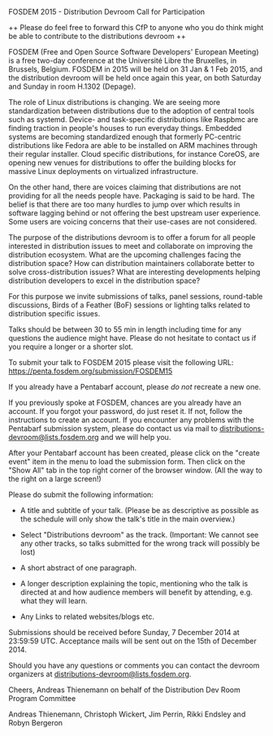 FOSDEM 2015 - Distribution Devroom Call for Participation

++ Please do feel free to forward this CfP to anyone who you do think
might be able to contribute to the distributions devroom ++

FOSDEM (Free and Open Source Software Developers' European Meeting) is
a free two-day conference at the Université Libre the Bruxelles, in
Brussels, Belgium. FOSDEM in 2015 will be held on 31 Jan & 1 Feb 2015,
and the distribution devroom will be held once again this year, on
both Saturday and Sunday in room H.1302 (Depage).

The role of Linux distributions is changing. We are seeing more
standardization between distributions due to the adoption of central
tools such as systemd. Device- and task-specific distributions like
Raspbmc are finding traction in people's houses to run everyday
things. Embedded systems are becoming standardized enough that
formerly PC-centric distributions like Fedora are able to be installed
on ARM machines through their regular installer. Cloud specific
distributions, for instance CoreOS, are opening new venues for
distributions to offer the building blocks for massive Linux
deployments on virtualized infrastructure.

On the other hand, there are voices claiming that distributions are
not providing for all the needs people have. Packaging is said to be
hard. The belief is that there are too many hurdles to jump over which
results in software lagging behind or not offering the best upstream
user experience. Some users are voicing concerns that their use-cases
are not considered.

The purpose of the distributions devroom is to offer a forum for all
people interested in distribution issues to meet and collaborate on
improving the distribution ecosystem. What are the upcoming challenges
facing the distribution space? How can distribution maintainers
collaborate better to solve cross-distribution issues? What are
interesting developments helping distribution developers to excel in
the distribution space?

For this purpose we invite submissions of talks, panel sessions,
round-table discussions, Birds of a Feather (BoF) sessions or lighting
talks related to distribution specific issues.

Talks should be between 30 to 55 min in length including time for any
questions the audience might have. Please do not hesitate to contact
us if you require a longer or a shorter slot.

To submit your talk to FOSDEM 2015 please visit the following URL:
 https://penta.fosdem.org/submission/FOSDEM15

If you already have a Pentabarf account, please *do not* recreate a
new one.

If you previously spoke at FOSDEM, chances are you already have an
account. If you forgot your password, do just reset it. If not, follow
the instructions to create an account. If you encounter any problems
with the Pentabarf submission system, please do contact us via mail to
distributions-devroom@lists.fosdem.org and we will help you.

After your Pentabarf account has been created, please click on the
"create event" item in the menu to load the submission form. Then
click on the "Show All" tab in the top right corner of the browser
window. (All the way to the right on a large screen!)

Please do submit the following information:

* A title and subtitle of your talk. (Please be as descriptive as
  possible as the schedule will only show the talk's title in the main
  overview.)

* Select "Distributions devroom" as the track. (Important: We cannot see any
  other tracks, so talks submitted for the wrong track will possibly be
  lost)

* A short abstract of one paragraph.

* A longer description explaining the topic, mentioning who the talk
  is directed at and how audience members will benefit by attending,
  e.g. what they will learn.

* Any Links to related websites/blogs etc.

Submissions should be received before Sunday, 7 December 2014 at
23:59:59 UTC. Acceptance mails will be sent out on the 15th of
December 2014.

Should you have any questions or comments you can contact the devroom
organizers at distributions-devroom@lists.fosdem.org.

Cheers,
Andreas Thienemann on behalf of the Distribution Dev Room Program Committee

Andreas Thienemann, Christoph Wickert, Jim Perrin, Rikki Endsley and
Robyn Bergeron


